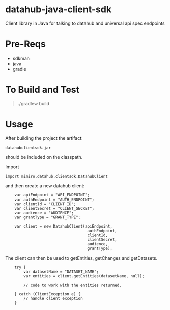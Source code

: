 # datahub-java-client-sdk
Client library in Java for talking to datahub and universal api spec endpoints

# Pre-Reqs
- sdkman
- java
- gradle

# To Build and Test
> ./gradlew build

# Usage

After building the project the artifact:

`datahubclientsdk.jar` 

should be included on the classpath.

Import 

`import mimiro.datahub.clientsdk.DatahubClient`

and then create a new datahub client:

```
    var apiEndpoint = "API_ENDPOINT";
    var authEndpoint = "AUTH_ENDPOINT";
    var clientId = "CLIENT_ID";
    var clientSecret = "CLIENT_SECRET";
    var audience = "AUDIENCE";
    var grantType = "GRANT_TYPE";

    var client = new DatahubClient(apiEndpoint,
                                    authEndpoint,
                                    clientId,
                                    clientSecret,
                                    audience,
                                    grantType);
```

The client can then be used to getEntities, getChanges and getDatasets.

```
    try {
        var datasetName = "DATASET_NAME";
        var entities = client.getEntities(datasetName, null);

        // code to work with the entities returned.

    } catch (ClientException e) {
        // handle client exception
    }
```

